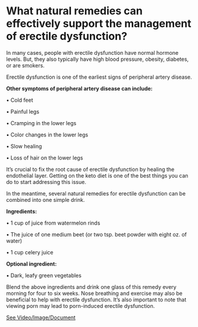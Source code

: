 # What natural remedies can effectively support the management of erectile dysfunction?

In many cases, people with erectile dysfunction have normal hormone levels. But, they also typically have high blood pressure, obesity, diabetes, or are smokers.

Erectile dysfunction is one of the earliest signs of peripheral artery disease.

**Other symptoms of peripheral artery disease can include:**

• Cold feet

• Painful legs

• Cramping in the lower legs

• Color changes in the lower legs

• Slow healing

• Loss of hair on the lower legs

It’s crucial to fix the root cause of erectile dysfunction by healing the endothelial layer. Getting on the keto diet is one of the best things you can do to start addressing this issue.

In the meantime, several natural remedies for erectile dysfunction can be combined into one simple drink.

**Ingredients:**

• 1 cup of juice from watermelon rinds

• The juice of one medium beet (or two tsp. beet powder with eight oz. of water)

• 1 cup celery juice

**Optional ingredient:**

• Dark, leafy green vegetables

Blend the above ingredients and drink one glass of this remedy every morning for four to six weeks. Nose breathing and exercise may also be beneficial to help with erectile dysfunction. It’s also important to note that viewing porn may lead to porn-induced erectile dysfunction.

 [See Video/Image/Document](https://hls-player.drberg.com/asset?path=migrated-assets/natural-viagra-fixed)